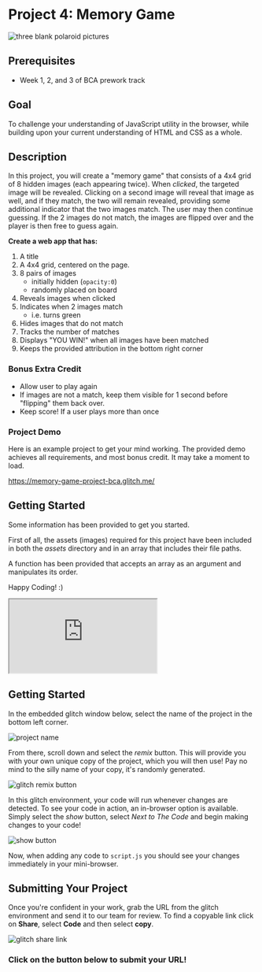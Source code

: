 # Project 4: Memory Game
![three blank polaroid pictures](https://res.cloudinary.com/btvca/image/upload/v1605019282/polaroid-3130379_1280_wbrn27.jpg)

## Prerequisites
- Week 1, 2, and 3 of BCA prework track

## Goal
To challenge your understanding of JavaScript utility in the browser, while building upon your current understanding of HTML and CSS as a whole.

## Description
In this project, you will create a "memory game" that consists of a 4x4 grid of 8 hidden images (each appearing twice). When *clicked*, the targeted image will be revealed. Clicking on a second image will reveal that image as well, and if they match, the two will remain revealed, providing some additional indicator that the two images match. The user may then continue guessing. If the 2 images do not match, the images are flipped over and the player is then free to guess again.

**Create a web app that has:**

1) A title
2) A 4x4 grid, centered on the page. 
3) 8 pairs of images
    - initially hidden (`opacity:0`)
    - randomly placed on board
4) Reveals images when clicked
5) Indicates when 2 images match
    - i.e. turns green
6) Hides images that do not match
7) Tracks the number of matches
8) Displays "YOU WIN!" when all images have been matched
9) Keeps the provided attribution in the bottom right corner


### Bonus Extra Credit
- Allow user to play again
- If images are not a match, keep them visible for 1 second before "flipping" them back over.
- Keep score! If a user plays more than once

### Project Demo
Here is an example project to get your mind working. The provided demo achieves all requirements, and most bonus credit. It may take a moment to load. 

https://memory-game-project-bca.glitch.me/

## Getting Started

Some information has been provided to get you started. 

First of all, the assets (images) required for this project have been included in both the *assets* directory and in an array that includes their file paths. 

A function has been provided that accepts an array as an argument and manipulates its order. 

Happy Coding! :)

<div class="glitch-embed-wrap" style={{height: "420px", width: "100%"}}>
  <iframe
    src="https://glitch.com/embed/#!/embed/memory-game-starter-code-bca?path=script.js&previewSize=0&attributionHidden=true"
    title="memory-game-starter-code-bca on Glitch"
    allow="geolocation; microphone; camera; midi; vr; encrypted-media"
    style={{height: "100%", width: "100%", border: "0"}}>
  </iframe>
</div>


## Getting Started

In the embedded glitch window below, select the name of the project in the bottom left corner. 

![project name](https://res.cloudinary.com/btvca/image/upload/v1600871422/fortuneTellerProjectName_lpnko4.png)

From there, scroll down and select the *remix* button. This will provide you with your own unique copy of the project, which you will then use! Pay no mind to the silly name of your copy, it's randomly generated.

![glitch remix button](https://res.cloudinary.com/btvca/image/upload/v1600871036/RemixThisButton_qg8ncv.png)

In this glitch environment, your code will run whenever changes are detected. To see your code in action, an in-browser option is available. Simply select the *show* button, select *Next to The Code* and begin making changes to your code! 

![show button](https://res.cloudinary.com/btvca/image/upload/v1600871855/ShowButtonGlitch_lijl1s.png)

Now, when adding any code to `script.js` you should see your changes immediately in your mini-browser.

## Submitting Your Project

Once you're confident in your work, grab the URL from the glitch environment and send it to our team for review. To find a copyable link click on **Share**, select **Code** and then select **copy**. 

![glitch share link](https://res.cloudinary.com/btvca/image/upload/v1601320649/glitch_share_ocoffp.png)

### Click on the button below to submit your URL!
